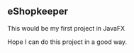 ## eShopkeeper

This would be my first project in JavaFX

Hope I can do this project in a good way. 